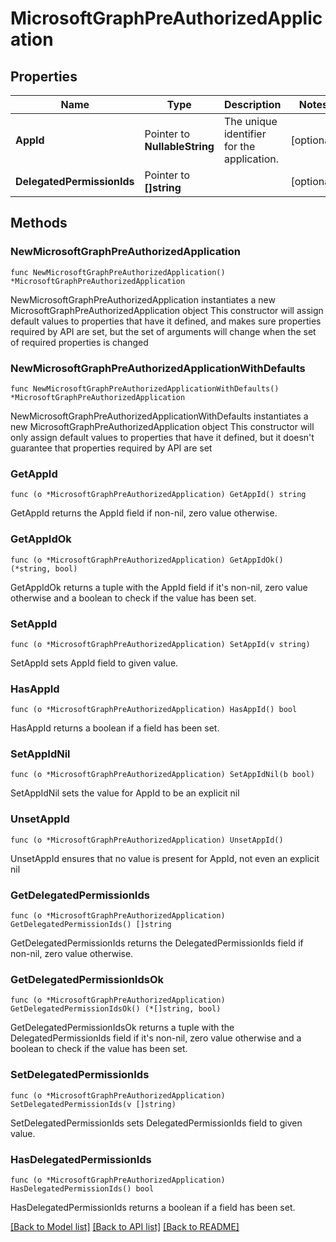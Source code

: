 # MicrosoftGraphPreAuthorizedApplication

## Properties

Name | Type | Description | Notes
------------ | ------------- | ------------- | -------------
**AppId** | Pointer to **NullableString** | The unique identifier for the application. | [optional] 
**DelegatedPermissionIds** | Pointer to **[]string** |  | [optional] 

## Methods

### NewMicrosoftGraphPreAuthorizedApplication

`func NewMicrosoftGraphPreAuthorizedApplication() *MicrosoftGraphPreAuthorizedApplication`

NewMicrosoftGraphPreAuthorizedApplication instantiates a new MicrosoftGraphPreAuthorizedApplication object
This constructor will assign default values to properties that have it defined,
and makes sure properties required by API are set, but the set of arguments
will change when the set of required properties is changed

### NewMicrosoftGraphPreAuthorizedApplicationWithDefaults

`func NewMicrosoftGraphPreAuthorizedApplicationWithDefaults() *MicrosoftGraphPreAuthorizedApplication`

NewMicrosoftGraphPreAuthorizedApplicationWithDefaults instantiates a new MicrosoftGraphPreAuthorizedApplication object
This constructor will only assign default values to properties that have it defined,
but it doesn't guarantee that properties required by API are set

### GetAppId

`func (o *MicrosoftGraphPreAuthorizedApplication) GetAppId() string`

GetAppId returns the AppId field if non-nil, zero value otherwise.

### GetAppIdOk

`func (o *MicrosoftGraphPreAuthorizedApplication) GetAppIdOk() (*string, bool)`

GetAppIdOk returns a tuple with the AppId field if it's non-nil, zero value otherwise
and a boolean to check if the value has been set.

### SetAppId

`func (o *MicrosoftGraphPreAuthorizedApplication) SetAppId(v string)`

SetAppId sets AppId field to given value.

### HasAppId

`func (o *MicrosoftGraphPreAuthorizedApplication) HasAppId() bool`

HasAppId returns a boolean if a field has been set.

### SetAppIdNil

`func (o *MicrosoftGraphPreAuthorizedApplication) SetAppIdNil(b bool)`

 SetAppIdNil sets the value for AppId to be an explicit nil

### UnsetAppId
`func (o *MicrosoftGraphPreAuthorizedApplication) UnsetAppId()`

UnsetAppId ensures that no value is present for AppId, not even an explicit nil
### GetDelegatedPermissionIds

`func (o *MicrosoftGraphPreAuthorizedApplication) GetDelegatedPermissionIds() []string`

GetDelegatedPermissionIds returns the DelegatedPermissionIds field if non-nil, zero value otherwise.

### GetDelegatedPermissionIdsOk

`func (o *MicrosoftGraphPreAuthorizedApplication) GetDelegatedPermissionIdsOk() (*[]string, bool)`

GetDelegatedPermissionIdsOk returns a tuple with the DelegatedPermissionIds field if it's non-nil, zero value otherwise
and a boolean to check if the value has been set.

### SetDelegatedPermissionIds

`func (o *MicrosoftGraphPreAuthorizedApplication) SetDelegatedPermissionIds(v []string)`

SetDelegatedPermissionIds sets DelegatedPermissionIds field to given value.

### HasDelegatedPermissionIds

`func (o *MicrosoftGraphPreAuthorizedApplication) HasDelegatedPermissionIds() bool`

HasDelegatedPermissionIds returns a boolean if a field has been set.


[[Back to Model list]](../README.md#documentation-for-models) [[Back to API list]](../README.md#documentation-for-api-endpoints) [[Back to README]](../README.md)


